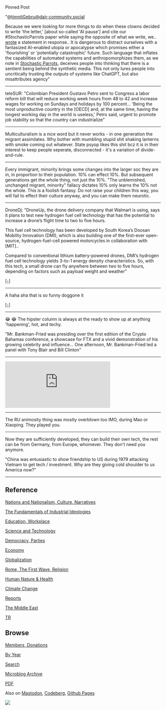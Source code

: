 Pinned Post

"@timnitGebru@dair-community.social

Because we were looking for more things to do when these clowns
decided to write 'the letter,' [about so-called 'AI pause'] and cite
our \#StochasticParrots paper while saying the opposite of what we
write, we.. [wrote](https://www.dair-institute.org/blog/letter-statement-March2023)
a statement in response.. It is dangerous to distract ourselves with a fantasized
AI-enabled utopia or apocalypse which promises either a 'flourishing' or
'potentially catastrophic' future. Such language that inflates the capabilities
of automated systems and anthropomorphizes them, as we note in [Stochastic Parrots](https://dl.acm.org/doi/abs/10.1145/3442188.3445922), 
deceives people into thinking that there is a sentient being behind the
synthetic media. This not only lures people into uncritically trusting
the outputs of systems like ChatGPT, but also misattributes agency"

---

teleSUR: "Colombian President Gustavo Petro sent to Congress a labor
reform bill that will reduce working week hours from 48 to 42 and
increase wages for working on Sundays and holidays by 100 percent...
'Being the most unproductive country in the [OECD] and, at the same
time, having the longest working day in the world is useless,' Petro
said, urgent to promote job stability so that the country can
industrialize"

---

Multiculturalism is a nice word but it never works - in one generation
the migrant assimilates. Why bother with mumbling stupid shit shaking
lanterns with smoke coming out whatever. State psyop likes this shit
bcz it is in their interest to keep people seperate, disconnected -
it's a variation of divide-and-rule.

---

Every immigrant, minority brings some changes into the larger soc they
are in, in proportion to their population. 10% can effect 10%. But
subsequent generations get the whole thing, not just the 10%. "The
unblemished, unchanged migrant, minority" fallacy dictates 10% only
learns the 10% not the whole. This is a foolish fantasy. Do not raise
your children this way, you will fail to effect their culture anyway,
and you can make them neurotic.

---

DroneDj: "DroneUp, the drone delivery company that Walmart is using,
says it plans to test new hydrogen fuel cell technology that has the
potential to increase a drone’s flight time to two to five hours.

This fuel cell technology has been developed by South Korea’s Doosan
Mobility Innovation (DMI), which is also building one of the
first-ever open-source, hydrogen-fuel-cell powered motorcycles in
collaboration with [MIT]..

Compared to conventional lithium battery-powered drones, DMI’s
hydrogen fuel cell technology yields 3-to-1 energy density
characteristics. So, with this tech, a small drone can fly anywhere
between two to five hours, depending on factors such as payload weight
and weather"

[[-]](https://dronedj.com/2023/04/17/droneup-doosan-hydrogen-cell-drones/)

---

A haha aha that is so funny doggone it

[[-]](https://s.yimg.com/ny/api/res/1.2/iKLkMoukYc91pacSKSjPVQ--/YXBwaWQ9aGlnaGxhbmRlcjt3PTY0MA--/https://media.zenfs.com/en/coindesk_75/f1195a3f0f3d441c18f9db9c86e53820)

---

😂 😂 The hipster column is always at the ready to show up
at anything 'happening', hot, and techy.

"Mr. Bankman-Fried was presiding over the first edition of the Crypto
Bahamas conference, a showcase for FTX and a vivid demonstration of
his growing celebrity and influence...  One afternoon,
Mr. Bankman-Fried led a panel with Tony Blair and Bill Clinton"

---

<iframe width="340" src="https://www.youtube.com/embed/o7zazuy_UfI" title="Cryptocurrencies II: Last Week Tonight with John Oliver (HBO)" frameborder="0" allow="accelerometer; autoplay; clipboard-write; encrypted-media; gyroscope; picture-in-picture; web-share" allowfullscreen></iframe>

---

The RU animosity thing was mostly overblown too IMO, during Mao or
Xiaoping. They played you.

---

Now they are sufficiently developed, they can build their own tech,
the rest can be from Germany, from Europe, whomever. They don't need
you anymore.

"China was entusiastic to show friendship to US during 1979 attacking
Vietnam to get tech / investment. Why are they giving cold shoulder to
us America now?"

---

## Reference

[Nations and Nationalism, Culture, Narratives](0119/2013/02/nations-and-nationalism.html)

[The Fundamentals of Industrial Ideologies](0119/2011/04/fundamentals-of-industrial-ideologies.html)

[Education, Workplace](0119/2017/09/education-workplace.html)

[Science and Technology](0119/2018/09/science-technology.html)

[Democracy, Parties](0119/2016/11/democracy.html)

[Economy](2021/01/economy.html)

[Globalization](0119/2018/09/globalization.html)

[Rome, The First Wave, Religion](0119/2017/12/rome.html)

[Human Nature & Health](2020/07/human-nature.html)

[Climate Change](2022/01/climate.html)

[Reports](2021/01/reports.html)

[The Middle East](0119/2019/07/middleeast.html)

[TR](../tr/index.html)

## Browse

[Members, Donations](2022/08/members.html)

[By Year](years.html)

[Search](search.html)

[Microblog Archive](mbl/index.html)

[PDF](https://drive.google.com/uc?export=view&id=1FSi-1MnqXVq_PVTEXzzflwN8-7h92N_R)

Also on 
[Mastodon](https://masto.ai/@muratk3n),
[Codeberg](https://muratk5n.codeberg.page/en/),
[Github Pages](https://muratk5n.github.io/thirdwave/en/)

<img src='https://drive.google.com/uc?export=view&id=1zsIeciFSvlr-sWB84Tc0mfZ_NYqn9VQx'/> 

